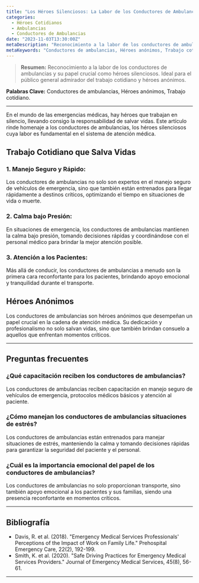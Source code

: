```yaml
---
title: "Los Héroes Silenciosos: La Labor de los Conductores de Ambulancias"
categories:
  - Héroes Cotidianos
  - Ambulancias
  - Conductores de Ambulancias
date: "2023-11-03T13:30:00Z"
metaDescription: "Reconocimiento a la labor de los conductores de ambulancias y su papel crucial como héroes silenciosos. Ideal para el público general admirador del trabajo cotidiano y héroes anónimos."
metaKeywords: "Conductores de ambulancias, Héroes anónimos, Trabajo cotidiano"
---
```


> **Resumen:** Reconocimiento a la labor de los conductores de ambulancias y su papel crucial como héroes silenciosos. Ideal para el público general admirador del trabajo cotidiano y héroes anónimos.

**Palabras Clave:** Conductores de ambulancias, Héroes anónimos, Trabajo cotidiano.

---

En el mundo de las emergencias médicas, hay héroes que trabajan en silencio, llevando consigo la responsabilidad de salvar vidas. Este artículo rinde homenaje a los conductores de ambulancias, los héroes silenciosos cuya labor es fundamental en el sistema de atención médica.

## Trabajo Cotidiano que Salva Vidas

### 1. **Manejo Seguro y Rápido:**
Los conductores de ambulancias no solo son expertos en el manejo seguro de vehículos de emergencia, sino que también están entrenados para llegar rápidamente a destinos críticos, optimizando el tiempo en situaciones de vida o muerte.

### 2. **Calma bajo Presión:**
En situaciones de emergencia, los conductores de ambulancias mantienen la calma bajo presión, tomando decisiones rápidas y coordinándose con el personal médico para brindar la mejor atención posible.

### 3. **Atención a los Pacientes:**
Más allá de conducir, los conductores de ambulancias a menudo son la primera cara reconfortante para los pacientes, brindando apoyo emocional y tranquilidad durante el transporte.

## Héroes Anónimos

Los conductores de ambulancias son héroes anónimos que desempeñan un papel crucial en la cadena de atención médica. Su dedicación y profesionalismo no solo salvan vidas, sino que también brindan consuelo a aquellos que enfrentan momentos críticos.

---

## Preguntas frecuentes

### ¿Qué capacitación reciben los conductores de ambulancias?
Los conductores de ambulancias reciben capacitación en manejo seguro de vehículos de emergencia, protocolos médicos básicos y atención al paciente.

### ¿Cómo manejan los conductores de ambulancias situaciones de estrés?
Los conductores de ambulancias están entrenados para manejar situaciones de estrés, manteniendo la calma y tomando decisiones rápidas para garantizar la seguridad del paciente y el personal.

### ¿Cuál es la importancia emocional del papel de los conductores de ambulancias?
Los conductores de ambulancias no solo proporcionan transporte, sino también apoyo emocional a los pacientes y sus familias, siendo una presencia reconfortante en momentos críticos.

---

## Bibliografía

- Davis, R. et al. (2018). "Emergency Medical Services Professionals' Perceptions of the Impact of Work on Family Life." Prehospital Emergency Care, 22(2), 192-199.
- Smith, K. et al. (2020). "Safe Driving Practices for Emergency Medical Services Providers." Journal of Emergency Medical Services, 45(8), 56-61.

---
